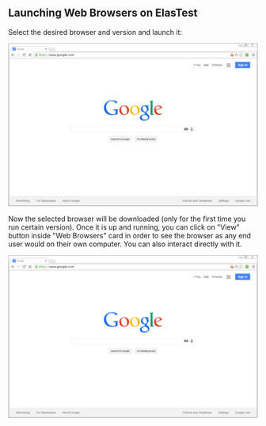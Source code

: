 <div class="range range-xs-left">
<div class="cell-xs-10 cell-lg-6 text-md-left inset-md-right-80 cell-lg-push-1 offset-top-50 offset-lg-top-0">
<h2 id="content" class="h1">Launching Web Browsers on ElasTest</h2>
<div class="offset-top-30 offset-md-top-50">
</div>
</div>
</div>

<p>
Select the desired browser and version and launch it:
</p>

<div class="docs-gallery inline-block">
    <a data-fancybox="gallery-2" href="/docs/how-to/images/test.png"><img class="img-responsive img-wellcome" src="/docs/how-to/images/test.png"/></a>
</div>

<p>
Now the selected browser will be downloaded (only for the first time you run certain version). Once it is up and running, you can click on "View" button inside "Web Browsers" card in order to see the browser as any end user would on their own computer. You can also interact directly with it.
</p>

<div class="docs-gallery inline-block">
    <a data-fancybox="gallery-2" href="/docs/how-to/images/test.png"><img class="img-responsive img-wellcome" src="/docs/how-to/images/test.png"/></a>
</div>

<script src="//code.jquery.com/jquery-3.2.1.min.js"></script>
<link rel="stylesheet" href="https://cdnjs.cloudflare.com/ajax/libs/fancybox/3.2.5/jquery.fancybox.min.css" />
<script src="https://cdnjs.cloudflare.com/ajax/libs/fancybox/3.2.5/jquery.fancybox.min.js"></script>

<script>
var galleries = $('div.docs-gallery');
for (var i = 1; i <= galleries.length; i++) {
    $().fancybox({
    selector : '[data-fancybox="gallery-' + i + '"]',
    infobar : true,
    arrows : false,
    loop: false,
    protect: true,
    transitionEffect: 'slide',
    buttons : [
        'close'
    ],
    clickOutside : 'close',
    clickSlide   : 'close',
  });
}
</script>